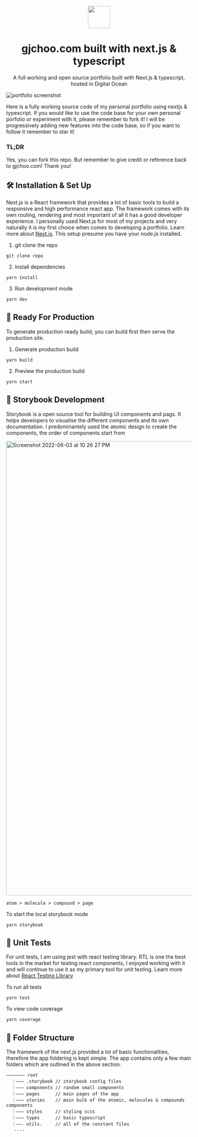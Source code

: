 <p align="center">
  <img width="60" height="60" src="https://user-images.githubusercontent.com/60134943/170816508-59760aa9-6f71-4226-b48e-dc7be99773e3.png">
  
  <h1 align='center'>gjchoo.com built with next.js & typescript</h1>
</p>

 <p align='center'>A full working and open source portfolio built with Next.js & typescript, hosted in Digital Ocean</p>

![portfolio screenshot](https://user-images.githubusercontent.com/60134943/170852920-a929bef7-e278-4099-b347-f97a2acd5bb1.png)

<p align='left'>
  Here is a fully working source code of my personal portfolio using nextjs & typescript. If you would like to use the code base for your own personal porfolio or experiment with it, please remember to fork it! I will be progressively adding new features into the code base, so if you want to follow it remember to star it!
</p>


### TL;DR
Yes, you can fork this repo. But remember to give credit or reference back to gjchoo.com! Thank you!


## 🛠  Installation & Set Up
Next.js is a React framework that provides a lot of basic tools to build a responsive and high performance react app. The framework comes with its own routing, rendering and most important of all it has a good developer experience. I personally used Next.js for most of my projects and very naturally it is my first choice when comes to developing a portfolio. Learn more about [Next.js](https://nextjs.org/learn/foundations/about-nextjs/what-is-nextjs). This setup presume you have your node.js installed.

1) git clone the repo
```
git clone repo
```

2) Install dependencies

```
yarn install
```

3) Run development mode
```
yarn dev
```

## 🚀 Ready For Production
To generate production ready build, you can build first then serve the production site.

1) Generate production build
```
yarn build
```

2) Preview the production build
```
yarn start
```

## 📖 Storybook Development
Storybook is a open source tool for building UI components and pags. It helps developers to visualise the different components and its own documentation. I predominantely used the atomic design to create the components, the order of components start from 

<img width="1234" alt="Screenshot 2022-06-03 at 10 26 27 PM" src="https://user-images.githubusercontent.com/60134943/171873995-acd02f7f-6753-424b-b27a-5151ece09561.png">

```
atom > molecule > compound > page
```

To start the local storybook mode
```
yarn storybook
```

## 💽 Unit Tests
For unit tests, I am using jest with react testing library. RTL is one the best tools in the market for testing react components, I enjoyed working with it and will continue to use it as my primary tool for unit testing. Learn more about [React Testing Library](https://testing-library.com/docs/react-testing-library/intro/)

To run all tests
```
yarn test 
```

To view code coverage
```
yarn coverage
```

## 📁 Folder Structure
The framework of the next.js provided a lot of basic functionalities, therefore the app foldering is kept simple. The app contains only a few main folders which are outlined in the above section. 

```
——————— root
  ｜——— .storybook // storybook config files
  ｜——— components // random small components 
  ｜——— pages      // main pages of the app
  ｜——— stories    // main bulk of the atomic, molecules & compounds components
  ｜——— styles     // styling scss
  ｜——— types      // basic typescript
  ｜——- utils.     // all of the constant files
   ....
```


